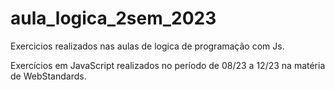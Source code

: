 # aula_logica_2sem_2023
Exercicios realizados nas aulas de logica de programação com Js.

Exercícios em JavaScript realizados no período de 08/23 a 12/23 na matéria de WebStandards.
